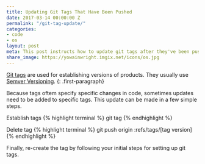 ```yaml
---
title: Updating Git Tags That Have Been Pushed
date: 2017-03-14 00:00:00 Z
permalink: "/git-tag-update/"
categories:
- code
- os
layout: post
meta: This post instructs how to update git tags after they've been pushed
share_image: https://yowainwright.imgix.net/icons/os.jpg
---
```


[Git tags](https://git-scm.com/book/en/v2/Git-Basics-Tagging) are used for establishing versions of products. They usually use [Semver Versioning](http://semver.org/). 
{: .first-paragraph}

Because tags oftem specify specific changes in code, sometimes updates need to be added to specific tags. This update can be made in a few simple steps.

Establish tags
{% highlight terminal %}
git tag
{% endhighlight %}

Delete tag
{% highlight terminal %}
git push origin :refs/tags/[tag version]
{% endhighlight %}

Finally, re-create the tag by following your initial steps for setting up git tags. 

